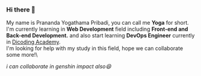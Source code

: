 ### Hi there 👋

My name is Prananda Yogathama Pribadi, you can call me **Yoga** for short.\
I'm currently learning in **Web Development** field including **Front-end and Back-end Development.** and also start learning **DevOps Engineer** currently in [Dicoding Academy](https://www.dicoding.com/).\
I'm looking for help with my study in this field, hope we can collaborate some more!\

*i can collaborate in genshin impact also😄*

<!--
**prananda21/prananda21** is a ✨ _special_ ✨ repository because its `README.md` (this file) appears on your GitHub profile.

Here are some ideas to get you started:

- 🔭 I’m currently working on ...
- 🌱 I’m currently learning ...
- 👯 I’m looking to collaborate on ...
- 🤔 I’m looking for help with ...
- 💬 Ask me about ...
- 📫 How to reach me: ...
- 😄 Pronouns: ...
- ⚡ Fun fact: ...
-->
